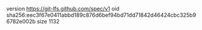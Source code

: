 version https://git-lfs.github.com/spec/v1
oid sha256:eec3f67e0411abbd189c876d6bef94bd71dd71842d46424cbc325b96782e002b
size 1132
